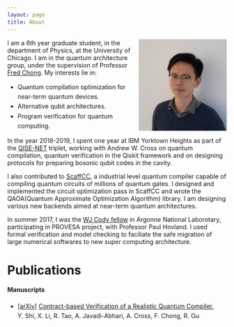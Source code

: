 ```yaml
---
layout: page
title: About
---
```

<style>
img {	
	float: right;	
    max-width: 40%;
    max-height: 100%;
}
li {
    line-height: 1.6; 
    }
</style>
<p>
<img src="../assets/img/profile.JPG" alt="profile">
I am a 6th year graduate student, in the department of Physics, at the University of Chicago. I am in the quantum architecture group, under the supervision of Professor <a href="http://people.cs.uchicago.edu/~ftchong/"> Fred Chong</a>. My interests lie in:
<ul>
  <li>Quantum compilation optimization for near-term quantum devices. </li>
  <li>Alternative qubit architectures. </li>
  <li>Program verification for quantum computing.  </li>
</ul> 
</p>

<p>
In the year 2018-2019, I spent one year at IBM Yorktown Heights as part of the <a href="https://qisenet.uchicago.edu">QISE-NET</a> triplet, working with Andrew W. Cross on quantum compilation, quantum verification in the Qiskit framework and on designing protocols for preparing bosonic qubit codes in the cavity.
</p>

<p>
I also contributed to <a href="https://github.com/epiqc/ScaffCC">ScaffCC</a>, a industrial level quantum compiler capable of compiling quantum circuits of millions of quantum gates. I designed and implemented the circuit optimization pass in ScaffCC and wrote the QAOA(Quantum Approximate Optimization Algorithm) library. I am designing various new backends aimed at near-term quantum architectures.
</p>

<p>
In summer 2017, I was the <a href="http://www.mcs.anl.gov/career-opportunities/wj-cody-associates">WJ Cody fellow</a> in Argonne National Laborotary, participating in PROVESA project, with Professor Paul Hovland. I used formal verification and model checking to faciliate the safe migration of large numerical softwares to new super computing architecture. 
</p>


# Publications

<div id="box_black">
	    <h4>Manuscripts</h4>
	    <ul>
        <li>
          <p>[<a href="https://arxiv.org/abs/1908.08963">arXiv</a>]
            <a href="./publications/1908.08963.pdf">
              Contract-based Verification of a Realistic Quantum Compiler.
            </a></br>
            Y. Shi, X. Li, R. Tao, A. Javadi-Abhari, A. Cross, F. Chong, R. Gu
  	    </li>
      </ul>
	  </div>

